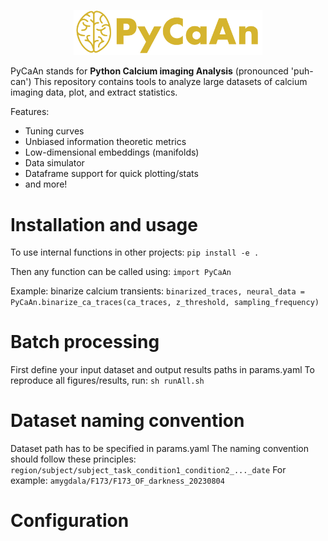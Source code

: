 <p align="center">
  <img width="60%" src="docs/logo.png">
</p>

PyCaAn stands for  **Python Calcium imaging Analysis** (pronounced 'puh-can')
This repository contains tools to analyze large datasets of calcium imaging data, plot, and extract statistics.

Features:
- Tuning curves
- Unbiased information theoretic metrics
- Low-dimensional embeddings (manifolds)
- Data simulator
- Dataframe support for quick plotting/stats
- and more!

# Installation and usage
To use internal functions in other projects:
`
pip install -e .
`

Then any function can be called using:
`
import PyCaAn
`

Example: binarize calcium transients:
`
binarized_traces, neural_data = PyCaAn.binarize_ca_traces(ca_traces, z_threshold, sampling_frequency)
`


# Batch processing
First define your input dataset and output results paths in params.yaml
To reproduce all figures/results, run:
`
sh runAll.sh
`

# Dataset naming convention
Dataset path has to be specified in params.yaml
The naming convention should follow these principles:
`
region/subject/subject_task_condition1_condition2_..._date
`
For example:
`
amygdala/F173/F173_OF_darkness_20230804
`

# Configuration

